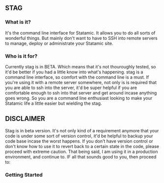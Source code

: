 ## STAG

### What is it?
It's the command line interface for Statamic. It allows you to do all
sorts of wonderful things. But mainly don't want to have to SSH into
remote servers to manage, deploy or administrate your Statamic
site.

### Who is it for?
Currently stag is in BETA. Which means that it's not thouroughly tested,
so it'd be better if you had a little know into what's happening. stag
is a command line interface, so comfort with the command line is a must.
If you're using it with a remote server somewhere, not only is is
required that you are able to ssh into the server, it'd be super helpful
if you are comfortable enough to ssh into that server and get around
incase anything goes wrong. So you are a command line enthusiast looking
to make your Statamic life a little easier but wielding the stag.

## DISCLAIMER
Stag is in beta version. It's not only kind of a requirement anymore
that your code is under some sort of version control, it'd be helpful
to backup your code base incase the worst happens. If you don't have
version control or don't know how to use it to revert back to a certain
state in the code, please proceed with extreme caution. That being said,
I am using it in a production environment, and continue to. IF all that
sounds good to you, then proceed to:

### Getting Started
